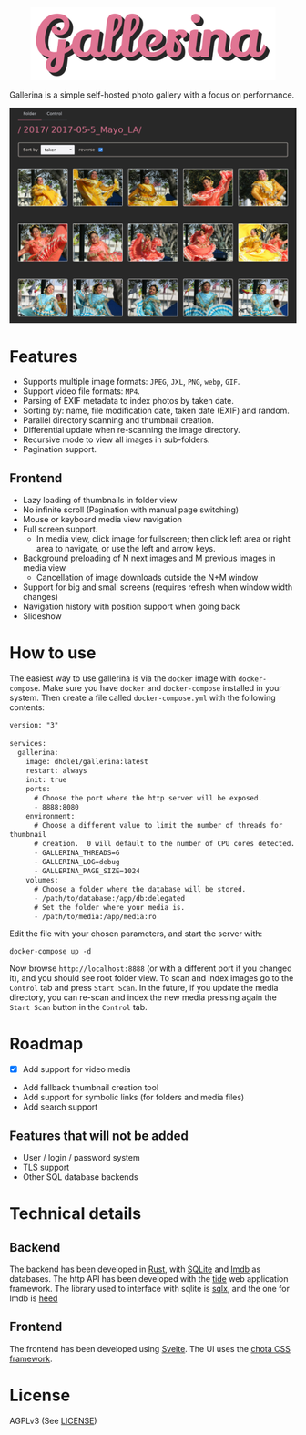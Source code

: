 <p align="center">
    <img src="https://github.com/Dhole/gallerina/raw/master/gallerina.png" height="128">
</p>

Gallerina is a simple self-hosted photo gallery with a focus on performance.

<p align="center">
    <img src="https://github.com/Dhole/gallerina/raw/master/screenshot1.png">
</p>

# Features

- Supports multiple image formats: `JPEG`, `JXL`, `PNG`, `webp`, `GIF`.
- Support video file formats: `MP4`.
- Parsing of EXIF metadata to index photos by taken date.
- Sorting by: name, file modification date, taken date (EXIF) and random.
- Parallel directory scanning and thumbnail creation.
- Differential update when re-scanning the image directory.
- Recursive mode to view all images in sub-folders.
- Pagination support.

## Frontend

- Lazy loading of thumbnails in folder view
- No infinite scroll (Pagination with manual page switching)
- Mouse or keyboard media view navigation
- Full screen support.  
    - In media view, click image for fullscreen; then click left area or right area to navigate, or use the left and arrow keys.
- Background preloading of N next images and M previous images in media view
    - Cancellation of image downloads outside the N+M window
- Support for big and small screens (requires refresh when window width changes)
- Navigation history with position support when going back
- Slideshow

# How to use

The easiest way to use gallerina is via the `docker` image with
`docker-compose`.  Make sure you have `docker` and `docker-compose` installed
in your system.  Then create a file called `docker-compose.yml` with the following contents:
```
version: "3"

services:
  gallerina:
    image: dhole1/gallerina:latest
    restart: always
    init: true
    ports:
      # Choose the port where the http server will be exposed.
      - 8888:8080
    environment:
      # Choose a different value to limit the number of threads for thumbnail
      # creation.  0 will default to the number of CPU cores detected.
      - GALLERINA_THREADS=6
      - GALLERINA_LOG=debug
      - GALLERINA_PAGE_SIZE=1024
    volumes:
      # Choose a folder where the database will be stored.
      - /path/to/database:/app/db:delegated
      # Set the folder where your media is.
      - /path/to/media:/app/media:ro
```
Edit the file with your chosen parameters, and start the server with:
```
docker-compose up -d
```

Now browse `http://localhost:8888` (or with a different port if you changed
it), and you should see root folder view.  To scan and index images go to the
`Control` tab and press `Start Scan`.  In the future, if you update the media
directory, you can re-scan and index the new media pressing again the `Start
Scan` button in the `Control` tab.

# Roadmap

- [x] Add support for video media
- Add fallback thumbnail creation tool
- Add support for symbolic links (for folders and media files)
- Add search support

## Features that will not be added

- User / login / password system
- TLS support
- Other SQL database backends

# Technical details

## Backend

The backend has been developed in [Rust](https://www.rust-lang.org/), with [SQLite](https://sqlite.org/index.html) and [lmdb](http://www.lmdb.tech/doc/) as databases.  The http API has been developed with the [tide](https://github.com/http-rs/tide) web application framework.  The library used to interface with sqlite is [sqlx](https://github.com/launchbadge/sqlx), and the one for lmdb is [heed](https://github.com/Kerollmops/heed)

## Frontend

The frontend has been developed using [Svelte](https://svelte.dev/).  The UI uses the [chota CSS framework](https://jenil.github.io/chota/#!).

# License

AGPLv3 (See [LICENSE](./LICENSE))
